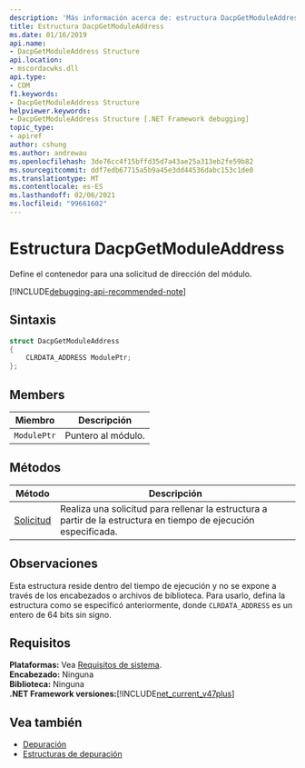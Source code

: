 ```yaml
---
description: 'Más información acerca de: estructura DacpGetModuleAddress'
title: Estructura DacpGetModuleAddress
ms.date: 01/16/2019
api.name:
- DacpGetModuleAddress Structure
api.location:
- mscordacwks.dll
api.type:
- COM
f1.keywords:
- DacpGetModuleAddress Structure
helpviewer.keywords:
- DacpGetModuleAddress Structure [.NET Framework debugging]
topic_type:
- apiref
author: cshung
ms.author: andrewau
ms.openlocfilehash: 3de76cc4f15bffd35d7a43ae25a313eb2fe59b82
ms.sourcegitcommit: ddf7edb67715a5b9a45e3dd44536dabc153c1de0
ms.translationtype: MT
ms.contentlocale: es-ES
ms.lasthandoff: 02/06/2021
ms.locfileid: "99661602"
---
```

# <a name="dacpgetmoduleaddress-structure"></a>Estructura DacpGetModuleAddress

Define el contenedor para una solicitud de dirección del módulo.

[!INCLUDE[debugging-api-recommended-note](../../../../includes/debugging-api-recommended-note.md)]

## <a name="syntax"></a>Sintaxis

```cpp
struct DacpGetModuleAddress
{
    CLRDATA_ADDRESS ModulePtr;
};
```

## <a name="members"></a>Members

| Miembro      | Descripción                |
| ----------- | -------------------------- |
| `ModulePtr` | Puntero al módulo. |

## <a name="methods"></a>Métodos

| Método                                                                                               | Descripción                                                                    |
| ---------------------------------------------------------------------------------------------------- | ------------------------------------------------------------------------------ |
| [Solicitud](dacpgetmoduleaddress-request-method.md) | Realiza una solicitud para rellenar la estructura a partir de la estructura en tiempo de ejecución especificada. |

## <a name="remarks"></a>Observaciones

Esta estructura reside dentro del tiempo de ejecución y no se expone a través de los encabezados o archivos de biblioteca. Para usarlo, defina la estructura como se especificó anteriormente, donde `CLRDATA_ADDRESS` es un entero de 64 bits sin signo.

## <a name="requirements"></a>Requisitos

**Plataformas:** Vea [Requisitos de sistema](../../get-started/system-requirements.md).  
**Encabezado:** Ninguna  
**Biblioteca:** Ninguna  
**.NET Framework versiones:**[!INCLUDE[net_current_v47plus](../../../../includes/net-current-v47plus.md)]  

## <a name="see-also"></a>Vea también

- [Depuración](index.md)
- [Estructuras de depuración](debugging-structures.md)
